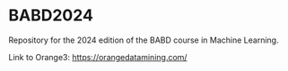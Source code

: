 # BABD2024

Repository for the 2024 edition of the BABD course in Machine Learning.

Link to Orange3: https://orangedatamining.com/
